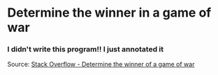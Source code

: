 # Determine the winner in a game of war

### I didn't write this program!! I just annotated it

Source: [Stack Overflow - Determine the winner of a game of war](https://codegolf.stackexchange.com/questions/82340/determine-the-winner-of-a-game-of-war)

